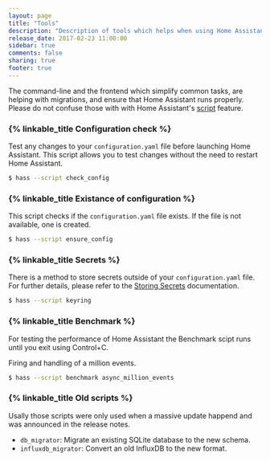 ```yaml
---
layout: page
title: "Tools"
description: "Description of tools which helps when using Home Assistant."
release_date: 2017-02-23 11:00:00
sidebar: true
comments: false
sharing: true
footer: true
---
```


The command-line and the frontend which simplify common tasks, are helping with migrations, and ensure that Home Assistant runs properly. Please do not confuse those with with Home Assistant's [script](/docs/scripts/) feature.

### {% linkable_title Configuration check %}

Test any changes to your `configuration.yaml` file before launching Home Assistant. This script allows you to test changes without the need to restart Home Assistant.

```bash
$ hass --script check_config
```

### {% linkable_title Existance of configuration %}

This script checks if the `configuration.yaml` file exists. If the file is not available, one is created.

```bash
$ hass --script ensure_config
```

### {% linkable_title Secrets %}

There is a method to store secrets outside of your `configuration.yaml` file. For further details, please refer to the [Storing Secrets](/docs/configuration/secrets/) documentation.

```bash
$ hass --script keyring
```

### {% linkable_title Benchmark %}

For testing the performance of Home Assistant the Benchmark scipt runs until you exit using Control+C.

Firing and handling of a million events.

```bash
$ hass --script benchmark async_million_events
```

### {% linkable_title Old scripts %}

Usally those scripts were only used when a massive update happend and was announced in the release notes.

- `db_migrator`: Migrate an existing SQLite database to the new schema.
- `influxdb_migrator`: Convert an old InfluxDB to the new format.
